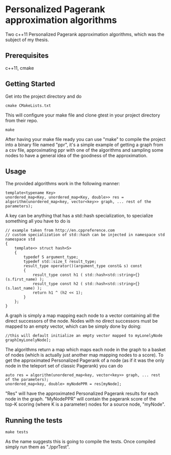 # Personalized Pagerank approximation algorithms

Two c++11 Personalized Pagerank approximation algorithms, which was the subject of my thesis.

## Prerequisites

c++11, cmake

## Getting Started

Get into the project directory and do
```
cmake CMakeLists.txt
```

This will configure your make file and clone gtest in your project directory from their repo.

```
make
```
After having your make file ready you can use "make" to compile the project into a binary
file named "ppr", it's a simple example of getting a graph from a csv file, approximating ppr with one of the algorithms and sampling some nodes to have a general idea of the goodness of the approximation.

## Usage

The provided algorithms work in the following manner:
```
template<typename Key>
unordered_map<Key, unordered_map<Key, double>> res =  algorithm(unordered_map<key, vector<key>> graph, ... rest of the parameters);
```
A key can be anything that has a std::hash specialization, to specialize something all you 
have to do is
```
// example taken from http://en.cppreference.com
// custom specialization of std::hash can be injected in namespace std
namespace std
{
    template<> struct hash<S>
    {
        typedef S argument_type;
        typedef std::size_t result_type;
        result_type operator()(argument_type const& s) const
        {
            result_type const h1 ( std::hash<std::string>{}(s.first_name) );
            result_type const h2 ( std::hash<std::string>{}(s.last_name) );
            return h1 ^ (h2 << 1); 
        }
    };
}
```
A graph is simply a map mapping each node to a vector containing all the direct successors
of the node. Nodes with no direct successors must be mapped to an empty vector, which can 
be simply done by doing:
```
//this will default initialize an empty vector mapped to myLonelyNode
graph[myLonelyNode];
```

The algorithms return a map which maps each node in the graph to a basket
of nodes (which is actually just another map mapping nodes to a score).
To get the approximated Personalized Pagerank of a node (as if it was the only node in the
teleport set of classic Pagerank) you can do
```
auto res = algorithm(unordered_map<key, vector<key>> graph, ... rest of the parameters);
unordered_map<key, double> myNodePPR = res[myNode];
```
"Res" will have the approximated Personalized Pagerank results for each node in the graph.
"MyNodePPR" will contain the pagerank score of the top-K scoring (where K is a parameter) nodes for
a source node, "myNode".

## Running the tests

```
make tests
```
As the name suggests this is going to compile the tests. Once compiled
simply run them as "./pprTest".

